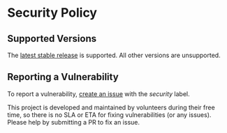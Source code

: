 # Security Policy

## Supported Versions

The [latest stable
release](https://github.com/atc0005/check-restart/releases/latest) is
supported. All other versions are unsupported.

## Reporting a Vulnerability

To report a vulnerability, [create an
issue](https://github.com/atc0005/check-restart/issues/new/choose) with the
_security_ label.

This project is developed and maintained by volunteers during their free time,
so there is no SLA or ETA for fixing vulnerabilities (or any issues). Please
help by submitting a PR to fix an issue.
